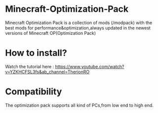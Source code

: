 # Minecraft-Optimization-Pack
Minecraft Optimization Pack is a collection of mods (/modpack) with the best mods for performance&optimization,always updated in the newest versions of Minecraft OP(Optimization Pack)
# How to install?
 Watch the tutorial here : https://www.youtube.com/watch?v=YZKHCFSL3fs&ab_channel=TherionRO
# Compatibility
 The optimization pack supports all kind of PCs,from low end to high end.
 
